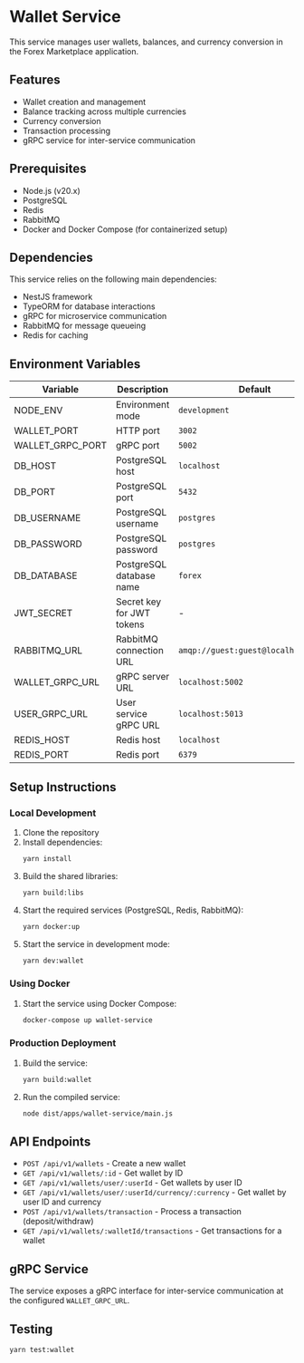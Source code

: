 # Wallet Service

This service manages user wallets, balances, and currency conversion in the Forex Marketplace application.

## Features

- Wallet creation and management
- Balance tracking across multiple currencies
- Currency conversion
- Transaction processing
- gRPC service for inter-service communication

## Prerequisites

- Node.js (v20.x)
- PostgreSQL
- Redis
- RabbitMQ
- Docker and Docker Compose (for containerized setup)

## Dependencies

This service relies on the following main dependencies:

- NestJS framework
- TypeORM for database interactions
- gRPC for microservice communication
- RabbitMQ for message queueing
- Redis for caching

## Environment Variables

| Variable          | Description               | Default                             |
| ----------------- | ------------------------- | ----------------------------------- |
| NODE_ENV          | Environment mode          | `development`                       |
| WALLET_PORT       | HTTP port                 | `3002`                              |
| WALLET_GRPC_PORT  | gRPC port                 | `5002`                              |
| DB_HOST           | PostgreSQL host           | `localhost`                         |
| DB_PORT           | PostgreSQL port           | `5432`                              |
| DB_USERNAME       | PostgreSQL username       | `postgres`                          |
| DB_PASSWORD       | PostgreSQL password       | `postgres`                          |
| DB_DATABASE       | PostgreSQL database name  | `forex`                             |
| JWT_SECRET        | Secret key for JWT tokens | -                                   |
| RABBITMQ_URL      | RabbitMQ connection URL   | `amqp://guest:guest@localhost:5672` |
| WALLET_GRPC_URL   | gRPC server URL           | `localhost:5002`                    |
| USER_GRPC_URL     | User service gRPC URL     | `localhost:5013`                    |
| REDIS_HOST        | Redis host                | `localhost`                         |
| REDIS_PORT        | Redis port                | `6379`                              |

## Setup Instructions

### Local Development

1. Clone the repository
2. Install dependencies:
   ```bash
   yarn install
   ```
3. Build the shared libraries:
   ```bash
   yarn build:libs
   ```
4. Start the required services (PostgreSQL, Redis, RabbitMQ):
   ```bash
   yarn docker:up
   ```
5. Start the service in development mode:
   ```bash
   yarn dev:wallet
   ```

### Using Docker

1. Start the service using Docker Compose:
   ```bash
   docker-compose up wallet-service
   ```

### Production Deployment

1. Build the service:
   ```bash
   yarn build:wallet
   ```
2. Run the compiled service:
   ```bash
   node dist/apps/wallet-service/main.js
   ```

## API Endpoints

- `POST /api/v1/wallets` - Create a new wallet
- `GET /api/v1/wallets/:id` - Get wallet by ID
- `GET /api/v1/wallets/user/:userId` - Get wallets by user ID
- `GET /api/v1/wallets/user/:userId/currency/:currency` - Get wallet by user ID and currency
- `POST /api/v1/wallets/transaction` - Process a transaction (deposit/withdraw)
- `GET /api/v1/wallets/:walletId/transactions` - Get transactions for a wallet

## gRPC Service

The service exposes a gRPC interface for inter-service communication at the configured `WALLET_GRPC_URL`.

## Testing

```bash
yarn test:wallet
```
